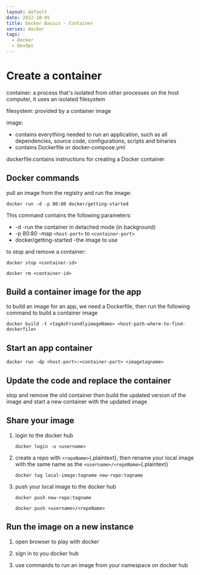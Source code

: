 ```yaml
---
layout: default
date: 2022-10-05
title: Docker Basics - Container
series: docker
tags:
  - Docker
  - DevOps
---
```

# Create a container

container: a process that's isolated from other processes on the host computer, it uses an isolated filesystem

filesystem: provided by a container image

image: 
- contains everything needed to run an application, such as all dependencies, source code, configurations, scripts and binaries
- contains Dockerfile or docker-compose.yml

dockerfile:contains instructions for creating a Docker container

## Docker commands

pull an image from the registry and run the image:

```
docker run -d -p 80:80 docker/getting-started
```

This command contains the following parameters:
- -d -run the container in detached mode (in background)
- -p 80:80 -map `<host-port>` to `<container-port>`
- docker/getting-started -the image to use

to stop and remove a container:

```
docker stop <container-id>
```
```
docker rm <container-id>
```

## Build a container image for the app

to build an image for an app, we need a Dockerfile, then run the following command to build a container image

```
docker build -t <tagAsFriendlyimageName> <host-path-where-to-find-dockerfile>
```

## Start an app container
```
docker run -dp <host-port>:<container-port> <imagetagname> 
```

## Update the code and replace the container

stop and remove the old container then build the updated version of the image and start a new container with the updated image

## Share your image
1. login to the docker hub 

    ```
    docker login -u <username>
    ```
2. create a repo with `<repoName>`{.plaintext}, then rename your local image with the same name as the `<username>/<repoName>`{.plaintext}

    ```
    docker tag local-image:tagname new-repo:tagname
    ```  
3. push your local image to the docker hub
    ``` 
    docker push new-repo:tagname
    ```
    ```
    docker push <username>/<repoName>
    ```
## Run the image on a new instance
1. open browser to play with docker

2. sign in to you docker hub

3. use commands to run an image from your namespace on docker hub
 

